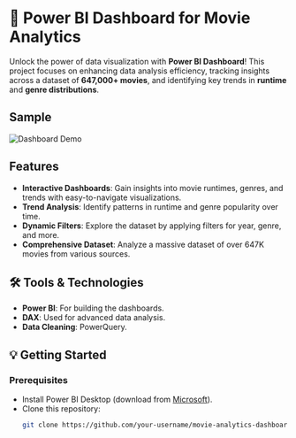 # 🎥 Power BI Dashboard for Movie Analytics

Unlock the power of data visualization with **Power BI Dashboard**! 
This project focuses on enhancing data analysis efficiency, tracking insights across a dataset of **647,000+ movies**, and identifying key trends in **runtime** and **genre distributions**.

## Sample

![Dashboard Demo](https://github.com/user-attachments/assets/c2c69130-1856-4fb3-998d-db16d33f9e97)

##  Features

- **Interactive Dashboards**: Gain insights into movie runtimes, genres, and trends with easy-to-navigate visualizations.  
- **Trend Analysis**: Identify patterns in runtime and genre popularity over time.  
- **Dynamic Filters**: Explore the dataset by applying filters for year, genre, and more.  
- **Comprehensive Dataset**: Analyze a massive dataset of over 647K movies from various sources.  

## 🛠️ Tools & Technologies
- **Power BI**: For building the dashboards.  
- **DAX**: Used for advanced data analysis.  
- **Data Cleaning**: PowerQuery.  

## 💡 Getting Started

### Prerequisites
- Install Power BI Desktop (download from [Microsoft](https://powerbi.microsoft.com/)).  
- Clone this repository:  
  ```bash
  git clone https://github.com/your-username/movie-analytics-dashboard.git
